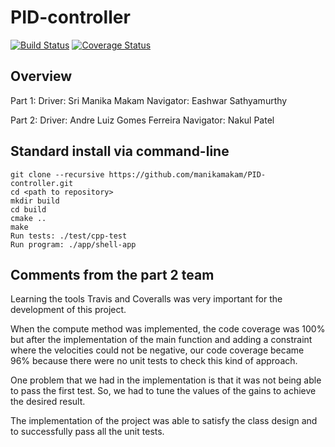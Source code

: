 # PID-controller

[![Build Status](https://travis-ci.org/manikamakam/PID-controller.svg?branch=master)](https://travis-ci.org/manikamakam/PID-controller)
[![Coverage Status](https://coveralls.io/repos/github/manikamakam/PID-controller/badge.svg)](https://coveralls.io/github/manikamakam/PID-controller)

## Overview
Part 1: Driver: Sri Manika Makam
        Navigator: Eashwar Sathyamurthy
	
Part 2: Driver: Andre Luiz Gomes Ferreira
	Navigator: Nakul Patel 

## Standard install via command-line
```
git clone --recursive https://github.com/manikamakam/PID-controller.git
cd <path to repository>
mkdir build
cd build
cmake ..
make
Run tests: ./test/cpp-test
Run program: ./app/shell-app
```

## Comments from the part 2 team

Learning the tools Travis and Coveralls was very important for the development of this project. 

When the compute method was implemented, the code coverage was 100% but after the implementation of the main function and adding a constraint where the velocities could not be negative, our code coverage became 96% because there were no unit tests to check this kind of approach. 

One problem that we had in the implementation is that it was not being able to pass the first test. So, we had to tune the values of the gains to achieve the desired result.

The implementation of the project was able to satisfy the class design and to successfully pass all the unit tests.
